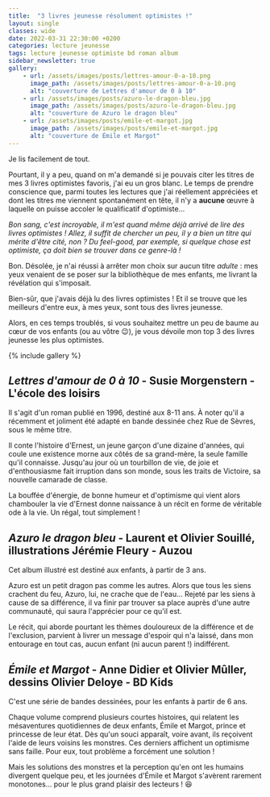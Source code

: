 ```yaml
---
title:  "3 livres jeunesse résolument optimistes !"
layout: single
classes: wide
date: 2022-03-31 22:30:00 +0200
categories: lecture jeunesse
tags: lecture jeunesse optimiste bd roman album
sidebar_newsletter: true
gallery:
    - url: /assets/images/posts/lettres-amour-0-a-10.png
      image_path: /assets/images/posts/lettres-amour-0-a-10.png
      alt: "couverture de Lettres d'amour de 0 à 10"
    - url: /assets/images/posts/azuro-le-dragon-bleu.jpg
      image_path: /assets/images/posts/azuro-le-dragon-bleu.jpg
      alt: "couverture de Azuro le dragon bleu"
    - url: /assets/images/posts/emile-et-margot.jpg
      image_path: /assets/images/posts/emile-et-margot.jpg
      alt: "couverture de Émile et Margot"
---
```


Je lis facilement de tout.

Pourtant, il y a peu, quand on m'a demandé si je pouvais citer les titres de mes 3 livres optimistes favoris, j'ai eu un gros blanc. Le temps de prendre conscience que, parmi toutes les lectures que j'ai réellement appréciées et dont les titres me viennent spontanément en tête, il n'y a **aucune** &oelig;uvre à laquelle on puisse accoler le qualificatif d'optimiste&hellip;

*Bon sang, c'est incroyable, il m'est quand même déjà arrivé de lire des livres optimistes&nbsp;! Allez, il suffit de chercher un peu, il y a bien un titre qui mérite d'être cité, non&nbsp;? Du feel-good, par exemple, si quelque chose est optimiste, ça doit bien se trouver dans ce genre-là&nbsp;!*

Bon. Désolée, je n'ai réussi à arrêter mon choix sur aucun titre *adulte*&nbsp;: mes yeux venaient de se poser sur la bibliothèque de mes enfants, me livrant la révélation qui s'imposait.

Bien-sûr, que j'avais déjà lu des livres optimistes&nbsp;! Et il se trouve que les meilleurs d'entre eux, à mes yeux, sont tous des livres jeunesse.

Alors, en ces temps troublés, si vous souhaitez mettre un peu de baume au c&oelig;ur de vos enfants (ou au vôtre 😉), je vous dévoile mon top 3 des livres jeunesse les plus optimistes.

{% include gallery %}


## *Lettres d'amour de 0 à 10* - Susie Morgenstern - L'école des loisirs

Il s'agit d'un roman publié en 1996, destiné aux 8-11 ans. À noter qu'il a récemment et joliment été adapté en bande dessinée chez Rue de Sèvres, sous le même titre.

Il conte l'histoire d'Ernest, un jeune garçon d'une dizaine d'années, qui coule une existence morne aux côtés de sa grand-mère, la seule famille qu'il connaisse. Jusqu'au jour où un tourbillon de vie, de joie et d'enthousiasme fait irruption dans son monde, sous les traits de Victoire, sa nouvelle camarade de classe.

La bouffée d'énergie, de bonne humeur et d'optimisme qui vient alors chambouler la vie d'Ernest donne naissance à un récit en forme de véritable ode à la vie. Un régal, tout simplement&nbsp;!


## *Azuro le dragon bleu* - Laurent et Olivier Souillé, illustrations Jérémie Fleury - Auzou

Cet album illustré est destiné aux enfants, à partir de 3 ans.

Azuro est un petit dragon pas comme les autres. Alors que tous les siens crachent du feu, Azuro, lui, ne crache que de l'eau&hellip; Rejeté par les siens à cause de sa différence, il va finir par trouver sa place auprès d'une autre communauté, qui saura l'apprécier pour ce qu'il est.

Le récit, qui aborde pourtant les thèmes douloureux de la différence et de l'exclusion, parvient à livrer un message d'espoir qui n'a laissé, dans mon entourage en tout cas, aucun enfant (ni aucun parent&nbsp;!) indifférent.


## *Émile et Margot* - Anne Didier et Olivier Mûller, dessins Olivier Deloye - BD Kids

C'est une série de bandes dessinées, pour les enfants à partir de 6 ans.

Chaque volume comprend plusieurs courtes histoires, qui relatent les mésaventures quotidiennes de deux enfants, Émile et Margot, prince et princesse de leur état. Dès qu'un souci apparaît, voire avant, ils reçoivent l'aide de leurs voisins les monstres. Ces derniers affichent un optimisme sans faille. Pour eux, tout problème a forcément une solution&nbsp;!

Mais les solutions des monstres et la perception qu'en ont les humains divergent quelque peu, et les journées d'Émile et Margot s'avèrent rarement monotones&hellip; pour le plus grand plaisir des lecteurs&nbsp;! 😆

